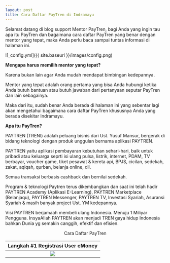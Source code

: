 ```yaml
---
layout: post
title: Cara Daftar PayTren di Indramayu
---
```


Selamat datang di blog support Mentor PayTren, bagi Anda yang ingin tau apa itu PayTren dan bagaimana cara daftar PayTren yang benar dengan mentor yang tepat, maka Anda perlu baca sampai tuntas informasi di halaman ini.

![_config.yml]({{ site.baseurl }}/images/config.png)

**Mengapa harus memilih mentor yang tepat?**

Karena bukan lain agar Anda mudah mendapat bimbingan kedepannya.

Mentor yang tepat adalah orang pertama yang bisa Anda hubungi ketika Anda butuh bantuan atau butuh jawaban dari pertanyaan seputar PayTren dan lain sebagainya.

Maka dari itu, sudah benar Anda berada di halaman ini yang sebentar lagi akan mengetahui bagaimana cara daftar PayTren khususnya Anda yang berada disekitar Indramayu.

**Apa itu PayTren?**

PAYTREN (TRENI) adalah peluang bisnis dari Ust. Yusuf Mansur, bergerak di bidang teknologi dengan produk unggulan bernama aplikasi PAYTREN.

PAYTREN yaitu aplikasi pembayaran kebutuhan sehari-hari, baik untuk pribadi atau keluarga seprti isi ulang pulsa, listrik, internet, PDAM, TV berbayar, voucher game, tiket pesawat & kereta api, BPJS, cicilan, sedekah, zakat, aqiqah, qurban, belanja online, dll.

Semua transaksi berbasis cashback dan bernilai sedekah.

Program & teknologi Paytren terus dikembangkan dan saat ini telah hadir PAYTREN Academy (Aplikasi E-Learning), PAYTREN Marketplace (Belanjaqu), PAYTREN Messenger, PAYTREN TV, Investasi Syariah, Asuransi Syariah & masih banyak project Ust. YM kedepannya.

Visi PAYTREN berjamaah membeli ulang Indonesia. Menuju 1 Miliyar Pengguna. InsyaAllah PAYTREN akan menjadi TREN gaya hidup Indonesia bahkan Dunia yg semakin canggih, efektif dan efisien.

<center>Cara Daftar PayTren</center>

| Langkah #1 Registrasi User eMoney |
| :---: |
| <img src="https://user-images.githubusercontent.com/5097752/39126631-798faf4a-4735-11e8-993d-6f314d4f2b55.png"/> |

